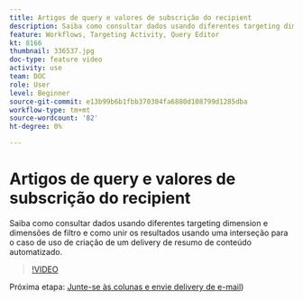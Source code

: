 ```yaml
---
title: Artigos de query e valores de subscrição do recipient
description: Saiba como consultar dados usando diferentes targeting dimension e dimensões de filtro e como unir os resultados usando uma interseção para o caso de uso de criação de um delivery de resumo de conteúdo automatizado.
feature: Workflows, Targeting Activity, Query Editor
kt: 8166
thumbnail: 336537.jpg
doc-type: feature video
activity: use
team: DOC
role: User
level: Beginner
source-git-commit: e13b99b6b1fbb370304fa6880d108799d1285dba
workflow-type: tm+mt
source-wordcount: '82'
ht-degree: 0%

---
```



# Artigos de query e valores de subscrição do recipient

Saiba como consultar dados usando diferentes targeting dimension e dimensões de filtro e como unir os resultados usando uma interseção para o caso de uso de criação de um delivery de resumo de conteúdo automatizado.

>[!VIDEO](https://video.tv.adobe.com/v/336537?quality=12)

Próxima etapa: [Junte-se às colunas e envie delivery de e-mail](/help/process-management/create-a-content-digest/join-columns-and-send-automated-email-delivery.md))
